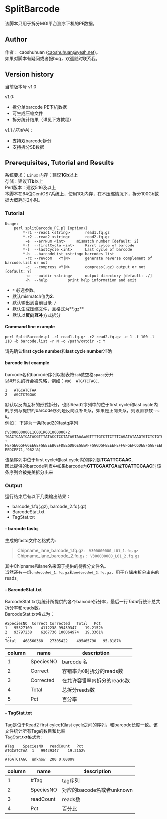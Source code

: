 # SplitBarcode
该脚本只用于拆分MGI平台测序下机的PE数据。  
## Author
作者： caoshuhuan (caoshuhuan@yeah.net)。  
如果对脚本有疑问或者报bug，欢迎随时联系我。  
## Version history
当前版本号 v1.0  

v1.0:  
 - 拆分单barcode PE下机数据  
 - 可生成压缩文件  
 - 拆分统计结果（详见下方教程） 
 
v1.1 *(开发中)* :  
 - 支持双barcode拆分
 - 支持拆分SE数据
## Prerequisites, Tutorial and Results
系统要求：`Linux` 
内存：建议**1Gb**以上  
存储：建议**1Tb**以上  
Perl版本：建议5.16及以上  
本脚本在64位CentOS7系统上，使用1Gb内存，在不压缩情况下，拆分100Gb数据大概耗时2小时。  

###  Tutorial
```
Usage:
	perl splitBarcode_PE.pl [options]
		*-r1 --read1 <string>		read1.fq.gz
		*-r2 --read2 <string>		read2.fq.gz
		 -e  --errNum <int>		mismatch number [default: 2]
		*-f  --firstCycle <int>		First cylce of barcode
		*-l  --lastCycle <int>		Last cycle of barcode
		*-b  --barcodeList <string>	barcodes list
		 -rc --revcom	<Y|N>		generate reverse complement of barcode.list or not
		 -c  --compress <Y|N>		compress(.gz) output or not [default: Y]
		 -o  --outdir <string>		output directory [default: ./]
		 -h  --help			print help information and exit
```
- `*` 必选参数。
- 默认mismatch值为**2**.
- 默认输出到当前目录`./`.
- 默认生成压缩文件，且格式为**.gz**
- 默认以**反向互补**方式拆分
#### Command line example 
```
perl SplitBarcode.pl -r1 read1.fq.gz -r2 read2.fq.gz -e 1 -f 100 -l 110 -b barcode.list -r N -o /path/outdir -c Y
```
请先确认**first cycle number**和**last cycle number**准确  
 
#### barcode list example
barcode名和barcode序列以制表符`tab`或空格`space`分开  
以#开头的行会被忽略，例如：`#96	ATGATCTAGC`.  
```
1	ATGCATCTAA
2	AGCTCTGGAC
```
默认以反向互补的形式拆分，也即Read2序列中的位于first cycle和last cycle内的序列与提供的barcode序列是反向互补关系，如果是正向关系，则设置参数`-rc N`。  
例如：
下述为一条Read2的fastq序列  

```
@V300000000L1C001R001000000/2
TGACTCAATCATACGTTTATACCTCCTATAGTAAAAAGTTTTGTCTTCTTTCAGATATAAGTGTCTCTGTGATGCAGGCTGGGTTGGCATCAACTGTGAATCATTCCAAC
+
FEFGEGGGFGGEEGEFGEEEEBGEFDEEGDBGEGEEAFFGGGDGFEEEEFEFFGFGEFCGDEEFGGEFEEECGBEDEGFFDFFEFEGDGGFFE?EEDCFF71,'962'&)
``` 
该条序列中位于first cycle和last cycle内的序列是**TCATTCCAAC**,  
因此提供的barcode列表中如果barcode为**GTTGGAATGA**或**TCATTCCAAC**时该条序列会被完美拆分出来  

### Output 
运行结束后有以下几类输出结果： 
- barcode_1.fq(.gz), barcode_2.fq(.gz)
- BarcodeStat.txt
- TagStat.txt

#### - barcode fastq
生成的fastq文件名格式为:

> Chipname_lane_barcode_1.fq.gz : ` V300000000_L01_1.fq.gz`  
> Chipname_lane_barcode_2.fq.gz : ` V300000000_L01_2.fq.gz`  

其中Chipname和lane名来源于提供的待拆分文件名。  
当然还有一组`undecoded_1.fq.gz`和`undecoded_2.fq.gz`，用于存储未拆分出来的reads。  

#### - BarcodeStat.txt
BarcodeStat.txt为统计所提供的各个barcode拆分率，最后一行*Total*行统计总共拆分率和reads数。  
BarcodeStat.txt格式为：  
``` 
#SpeciesNO	Correct	Corrected	Total	Pct
1	95327109	4112238	99439347	19.2152%
2	93797238	6267736	100064974	19.3361%
...
Total	468560368	27305422	495865790	95.8187%
```
|column|name|description|
|--| -------- | --------|
|1|SpeciesNO |barcode 名 |
|2|Correct       |容错率为0时拆分的reads数 | 
|3|Corrected |在允许容错率内拆分的reads数|
|4|Total |总拆分reads数 |
|5|Pct|百分率|
#### - TagStat.txt
Tag是位于Read2 first cylce和last cycle之间的序列，和barcode长度一致。该文件统计所有Tag的数目和比率   
TagStat.txt格式为: 
```
#Tag	SpeciesNO	readCount	Pct
ATGCATCTAA	1	99439347	19.2152%
...
ATGATCTAGC	unknow	200	0.0000%
```
|column|name|description|
|--| -------- | --------|
|1|#Tag|tag序列|
|2|SpeciesNO|对应的barcode名或者unknown|
|3|readCount|reads数|
|4|Pct|百分比|